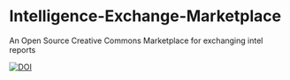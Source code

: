 # Intelligence-Exchange-Marketplace
An Open Source Creative Commons Marketplace for exchanging intel reports


[![DOI](https://zenodo.org/badge/1003297018.svg)](https://doi.org/10.5281/zenodo.15678820)
